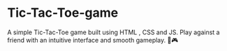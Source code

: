 # Tic-Tac-Toe-game
A simple Tic-Tac-Toe game built using HTML , CSS and JS. Play against a friend with an intuitive interface and smooth gameplay. 🚀🎮
